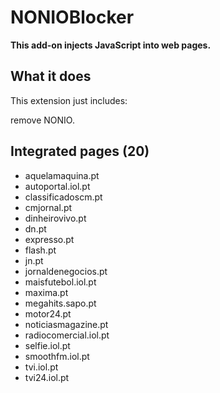 # NONIOBlocker

**This add-on injects JavaScript into web pages.**

## What it does

This extension just includes:

remove NONIO.

## Integrated pages (20)

* aquelamaquina.pt
* autoportal.iol.pt
* classificadoscm.pt
* cmjornal.pt
* dinheirovivo.pt
* dn.pt
* expresso.pt
* flash.pt
* jn.pt
* jornaldenegocios.pt
* maisfutebol.iol.pt
* maxima.pt
* megahits.sapo.pt
* motor24.pt
* noticiasmagazine.pt
* radiocomercial.iol.pt
* selfie.iol.pt
* smoothfm.iol.pt
* tvi.iol.pt
* tvi24.iol.pt
